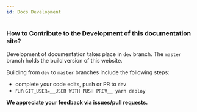 ```yaml
---
id: Docs Development
---
```


### How to Contribute to the Development of this documentation site?

Development of documentation takes place in `dev` branch. The `master` branch holds the build version of this website.

Building from `dev` to `master` branches include the following steps:

-   complete your code edits, push or PR to `dev`
-   run `GIT_USER=__USER WITH PUSH PREV__ yarn deploy`

**We appreciate your feedback via issues/pull requests.**
